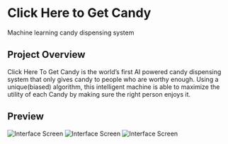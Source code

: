 # Click Here to Get Candy

Machine learning candy dispensing system

## Project Overview

Click Here To Get Candy is the world’s first AI powered candy dispensing system that only gives candy to people who are worthy enough. Using a unique(biased) algorithm, this intelligent machine is able to maximize the utility of each Candy by making sure the right person enjoys it.





## Preview

![Interface Screen](https://user-images.githubusercontent.com/28207209/62591838-c7936e80-b885-11e9-8c5c-f57f7cdd9ac2.png)
![Interface Screen](https://user-images.githubusercontent.com/28207209/62591849-d67a2100-b885-11e9-8774-44ee5ed15949.png)
![Interface Screen](https://user-images.githubusercontent.com/28207209/62591846-ce21e600-b885-11e9-9289-b715f08ce7a5.png)
